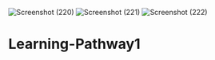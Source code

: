 ![Screenshot (220)](https://user-images.githubusercontent.com/67797247/122673700-af8a1700-d19f-11eb-9157-d835ad16358f.png)
![Screenshot (221)](https://user-images.githubusercontent.com/67797247/122673702-af8a1700-d19f-11eb-8683-ef58ffff581f.png)
![Screenshot (222)](https://user-images.githubusercontent.com/67797247/122673703-b022ad80-d19f-11eb-8fb2-247adfffb05e.png)
# Learning-Pathway1
